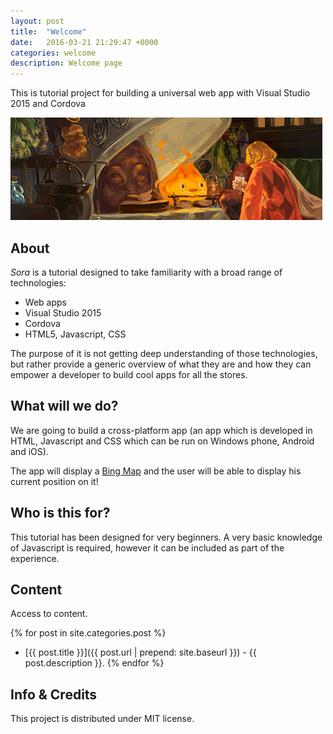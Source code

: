 ```yaml
---
layout: post
title:  "Welcome"
date:   2016-03-21 21:29:47 +0000
categories: welcome
description: Welcome page
---
```

This is tutorial project for building a universal web app with Visual Studio 2015 and Cordova

![Calcifer](images/calcifer.png)

## About
_Sora_ is a tutorial designed to take familiarity with a broad range of technologies:

- Web apps
- Visual Studio 2015
- Cordova
- HTML5, Javascript, CSS

The purpose of it is not getting deep understanding of those technologies, but rather provide a generic overview of what they are and how they can empower a developer to build cool apps for all the stores.

## What will we do?
We are going to build a cross-platform app (an app which is developed in HTML, Javascript and CSS which can be run on Windows phone, Android and iOS).

The app will display a [Bing Map](http://www.microsoft.com/maps/choose-your-bing-maps-API.aspx) and the user will be able to display his current position on it!

## Who is this for?
This tutorial has been designed for very beginners. A very basic knowledge of Javascript is required, however it can be included as part of the experience.

## Content
Access to content.

{% for post in site.categories.post %}
- [{{ post.title }}]({{ post.url | prepend: site.baseurl }}) - {{ post.description }}.
{% endfor %}

## Info & Credits
This project is distributed under MIT license.

